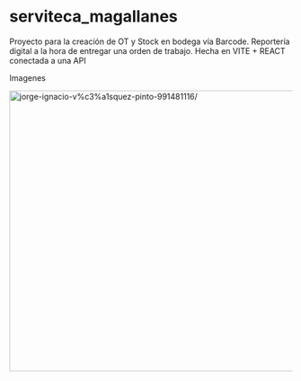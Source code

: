 # serviteca_magallanes
Proyecto para la creación de OT y Stock en bodega vía Barcode. Reportería digital a la hora de entregar una orden de trabajo. Hecha en VITE + REACT conectada a una API

Imagenes

<img align="center" src="https://res.cloudinary.com/dr3zgzxx0/image/upload/v1685347616/Captura_de_Pantalla_2023-05-29_a_la_s_04.00.08_s4yxks.png" alt="jorge-ignacio-v%c3%a1squez-pinto-991481116/" height="500" width="750" />